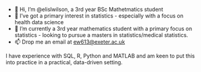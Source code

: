 - 👋 Hi, I’m @elislwilson, a 3rd year BSc Mathetmatics student
- 👀 I’ve got a primary interest in statistics - especially with a focus on health data science
- 🌱 I’m currently a 3rd year mathematics student with a primary focus on statistics - looking to pursue a masters in statistics/medical statistics.
- 📫 Drop me an email at ew613@exeter.ac.uk 

I have experience with SQL, R, Python and MATLAB and am keen to put this into practice in a practical, data-driven setting. 

<!---
elislwilson/elislwilson is a ✨ special ✨ repository because its `README.md` (this file) appears on your GitHub profile.
You can click the Preview link to take a look at your changes.
--->
